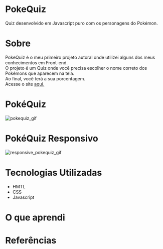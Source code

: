 # PokeQuiz
 Quiz desenvolvido em Javascript puro com os personagens do Pokémon.
 
 # Sobre
 PokeQuiz é o meu primeiro projeto autoral onde utilizei alguns dos meus conhecimentos em Front-end.<br>
 O projeto é um Quiz onde você precisa escolher o nome correto dos Pokémons que aparecem na tela.<br> 
 Ao final, você terá a sua porcentagem.<br>
 Acesse o site [aqui.](https://fernanda-dantas.github.io/PokeQuiz/)
 
 # PokéQuiz
 ![pokequiz_gif](https://user-images.githubusercontent.com/81118959/166250414-efa16540-81d0-413d-986a-918d12fba328.gif)

# PokéQuiz Responsivo
![responsive_pokequiz_gif](https://user-images.githubusercontent.com/81118959/166250467-e05c1748-c0db-4499-982d-f45bfd811be1.gif)

 # Tecnologias Utilizadas
  * HMTL
  * CSS
  * Javascript 
  
 # O que aprendi
 
 # Referências
